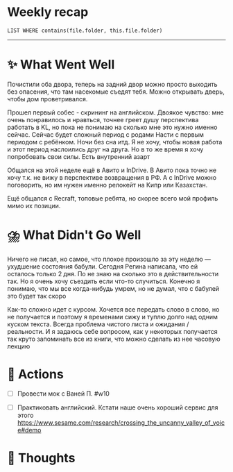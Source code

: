# Weekly recap
``` dataview
LIST WHERE contains(file.folder, this.file.folder)

```



---
# ✨ What Went Well

Почистили оба двора, теперь на задний двор можно просто выходить без опасения, что там насекомые съедят тебя. Можно открывать дверь, чтобы дом проветривался. 

Прошел первый собес - скрининг на английском. Двоякое чувство: мне очень понравилось и нравться, точнее греет душу перспектива работать в KL, но пока не понимаю на сколько мне это нужно именно сейчас. Сейчас будет сложный период с родами Насти с первым периодом с ребёнком. Ночи без сна итд. Я не хочу, чтобы новая работа и этот период наслоились друг на друга.
Но в то же время я хочу попробовать свои силы. Есть внутренний азарт

Общался на этой неделе ещё в Авито и InDrive. В Авито пока точно не хочу т.к. не вижу в перспективе возвращения в РФ. А с InDrive можно поговорить, но им нужен именно релокейт на Кипр или Казахстан. 

Ещё общался с Recraft, топовые ребята, но скорее всего мой профиль мимо их позиции. 


#  ⛈️ What Didn't Go Well

Ничего не писал, но самое, что плохое произошло за эту неделю — ухудшение состояния бабули. Сегодня Регина написала, что ей осталось только 2 дня. По не знаю на сколько это в действительности так. Но я очень хочу съездить если что-то случиться. 
Конечно я понимаю, что мы все когда-нибудь умрем, но не думал, что с бабулей это будет так скоро

Как-то сложно идет с курсом. Хочется все передать слово в слово, но не получается и поэтому я временами сижу и туплю долго над одним куском текста. 
Всегда проблема чистого листа и ожидания  / реальности. 
И я задаюсь себе вопросом, как у некоторых получается так круто запоминать все из книги, что можно сделать из нее часовую лекцию



# 💫 Actions

- [ ] Провести мок с Ваней П. #w10
- [ ] Практиковать английский. Кстати наше очень хороший сервис для этого https://www.sesame.com/research/crossing_the_uncanny_valley_of_voice#demo 


# 🤔 Thoughts 


